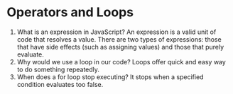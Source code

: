 # Operators and Loops

1. What is an expression in JavaScript? An expression is a valid unit of code that resolves a value. There are two types of expressions: those that have side effects (such as assigning values) and those that purely evaluate.
2. Why would we use a loop in our code? Loops offer quick and easy way to do something repeatedly.
3. When does a for loop stop executing? It stops when a specified condition evaluates too false.